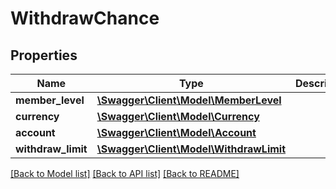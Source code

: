 # WithdrawChance

## Properties
Name | Type | Description | Notes
------------ | ------------- | ------------- | -------------
**member_level** | [**\Swagger\Client\Model\MemberLevel**](MemberLevel.md) |  | [optional] 
**currency** | [**\Swagger\Client\Model\Currency**](Currency.md) |  | [optional] 
**account** | [**\Swagger\Client\Model\Account**](Account.md) |  | [optional] 
**withdraw_limit** | [**\Swagger\Client\Model\WithdrawLimit**](WithdrawLimit.md) |  | [optional] 

[[Back to Model list]](../README.md#documentation-for-models) [[Back to API list]](../README.md#documentation-for-api-endpoints) [[Back to README]](../README.md)


